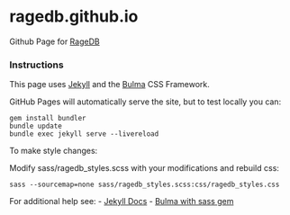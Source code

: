 # ragedb.github.io
Github Page for [RageDB](https://ragedb.com)

### Instructions

This page uses [Jekyll](https://jekyllrb.com/) and the [Bulma](https://bulma.io) CSS Framework.

GitHub Pages will automatically serve the site, but to test locally you can:

    gem install bundler
    bundle update
    bundle exec jekyll serve --livereload

To make style changes:

Modify sass/ragedb_styles.scss with your modifications and rebuild css:

    sass --sourcemap=none sass/ragedb_styles.scss:css/ragedb_styles.css

For additional help see:
    - [Jekyll Docs](https://jekyllrb.com/docs/)
    - [Bulma with sass gem](https://bulma.io/documentation/customize/with-sass-cli/)

